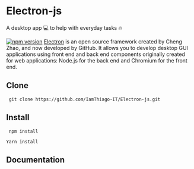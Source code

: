# Electron-js
A desktop app 💻 to help with everyday tasks 🔥

[![npm version](https://badge.fury.io/js/electron.svg)](https://www.npmjs.com/package/electron)
[Electron](https://www.electronjs.org) is an open source framework created by Cheng Zhao, and now developed by GitHub. It allows you to develop desktop GUI applications using front end and back end components originally created for web applications: Node.js for the back end and Chromium for the front end.

## Clone

```
 git clone https://github.com/IamThiago-IT/Electron-js.git
```

## Install
```
 npm install
```

```
Yarn install
```
## Documentation
